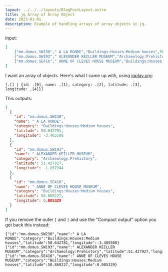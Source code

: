 ```yaml
---
layout: ../../../layouts/BlogPostLayout.astro
title: jq Array of Array Object
date: 2023-01-01
description: Example of handling arrays of array objects in jq.
---
```



Input:
```json
[
    ["mm.domus.SW230"," A LA RONDE","Buildings:Houses:Medium houses",50.642781,-3.405508],
    ["mm.domus.SW193"," ALEXANDER KEILLER MUSEUM","Archaeology:Prehistory",51.427927,-1.857344],
    ["mm.domus.SE416"," ANNE OF CLEVES HOUSE MUSEUM","Buildings:Houses:Medium houses",50.869227,0.005329],
]
```
I want an array of objects. Here's what I came up with, using [jqplay.org](https://jqplay.org/):

```jq
[.[] | {id: .[0], name: .[1], category: .[2], latitude: .[3], longitude: .[4]}]
```
This outputs:
```json
[
  {
    "id": "mm.domus.SW230",
    "name": " A LA RONDE",
    "category": "Buildings:Houses:Medium houses",
    "latitude": 50.642781,
    "longitude": -3.405508
  },
  {
    "id": "mm.domus.SW193",
    "name": " ALEXANDER KEILLER MUSEUM",
    "category": "Archaeology:Prehistory",
    "latitude": 51.427927,
    "longitude": -1.857344
  },
  {
    "id": "mm.domus.SE416",
    "name": " ANNE OF CLEVES HOUSE MUSEUM",
    "category": "Buildings:Houses:Medium houses",
    "latitude": 50.869227,
    "longitude": 0.005329
  }
]
```
If you remove the outer `[` and `]` and use the "Compact output" option you get back this instead:
```
{"id":"mm.domus.SW230","name":" A LA RONDE","category":"Buildings:Houses:Medium houses","latitude":50.642781,"longitude":-3.405508}
{"id":"mm.domus.SW193","name":" ALEXANDER KEILLER MUSEUM","category":"Archaeology:Prehistory","latitude":51.427927,"longitude":-1.857344}
{"id":"mm.domus.SE416","name":" ANNE OF CLEVES HOUSE MUSEUM","category":"Buildings:Houses:Medium houses","latitude":50.869227,"longitude":0.005329}

```
